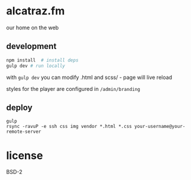 # alcatraz.fm

our home on the web

## development

```sh
npm install  # install deps
gulp dev # run locally
```

with `gulp dev` you can modify .html and scss/ - page will live reload

styles for the player are configured in `/admin/branding`

## deploy

```
gulp
rsync -ravuP -e ssh css img vendor *.html *.css your-username@your-remote-server
```

# license

BSD-2
